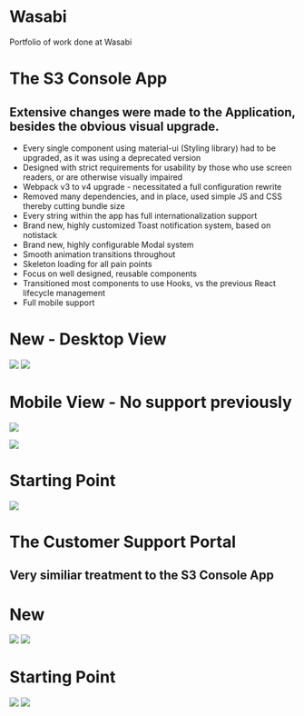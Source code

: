 # Wasabi
Portfolio of work done at Wasabi

# The S3 Console App
## Extensive changes were made to the Application, besides the obvious visual upgrade.
* Every single component using material-ui (Styling library) had to be upgraded, as it was using a deprecated version
* Designed with strict requirements for usability by those who use screen readers, or are otherwise visually impaired
* Webpack v3 to v4 upgrade - necessitated a full configuration rewrite
* Removed many dependencies, and in place, used simple JS and CSS thereby cutting bundle size
* Every string within the app has full internationalization support
* Brand new, highly customized Toast notification system, based on notistack
* Brand new, highly configurable Modal system
* Smooth animation transitions throughout
* Skeleton loading for all pain points
* Focus on well designed, reusable components
* Transitioned most components to use Hooks, vs the previous React lifecycle management
* Full mobile support

# New - Desktop View
[![](https://github.com/avp55/Wasabi/blob/master/console1.png)](#)
[![](https://github.com/avp55/Wasabi/blob/master/console2.png)](#)

# Mobile View - No support previously
[![](https://github.com/avp55/Wasabi/blob/master/console_mob1.png)](#)
  
[![](https://github.com/avp55/Wasabi/blob/master/console_mob2.png)](#)
# Starting Point
[![](https://github.com/avp55/Wasabi/blob/master/console1_old.jpg)](#)

# The Customer Support Portal
## Very similiar treatment to the S3 Console App

# New
[![](https://github.com/avp55/Wasabi/blob/master/csp1.png)](#)
[![](https://github.com/avp55/Wasabi/blob/master/csp2.png)](#)

# Starting Point
[![](https://github.com/avp55/Wasabi/blob/master/csp3.png)](#)
[![](https://github.com/avp55/Wasabi/blob/master/csp4.png)](#)






